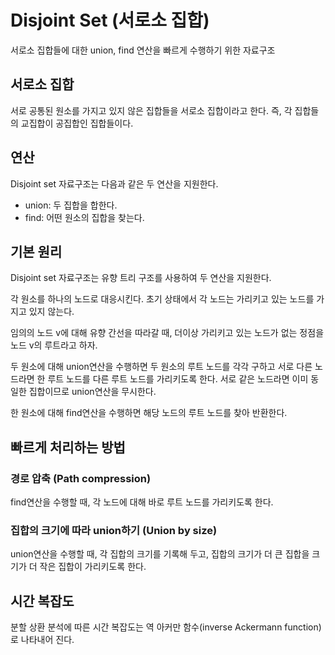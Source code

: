 # Disjoint Set (서로소 집합)

서로소 집합들에 대한 union, find 연산을 빠르게 수행하기 위한 자료구조

## 서로소 집합

서로 공통된 원소를 가지고 있지 않은 집합들을 서로소 집합이라고 한다. 즉, 각 집합들의 교집합이 공집합인 집합들이다.

## 연산

Disjoint set 자료구조는 다음과 같은 두 연산을 지원한다.

* union: 두 집합을 합한다.
* find: 어떤 원소의 집합을 찾는다.

## 기본 원리

Disjoint set 자료구조는 유향 트리 구조를 사용하여 두 연산을 지원한다.

각 원소를 하나의 노드로 대응시킨다. 초기 상태에서 각 노드는 가리키고 있는 노드를 가지고 있지 않는다.

임의의 노드 v에 대해 유향 간선을 따라갈 때, 더이상 가리키고 있는 노드가 없는 정점을 노드 v의 루트라고 하자.

두 원소에 대해 union연산을 수행하면 두 원소의 루트 노드를 각각 구하고 서로 다른 노드라면 한 루트 노드를 다른 루트 노드를 가리키도록 한다. 서로 같은 노드라면 이미 동일한 집합이므로 union연산을 무시한다.

한 원소에 대해 find연산을 수행하면 해당 노드의 루트 노드를 찾아 반환한다.

## 빠르게 처리하는 방법

### 경로 압축 (Path compression)

find연산을 수행할 때, 각 노드에 대해 바로 루트 노드를 가리키도록 한다.

### 집합의 크기에 따라 union하기 (Union by size)

union연산을 수행할 때, 각 집합의 크기를 기록해 두고, 집합의 크기가 더 큰 집합을 크기가 더 작은 집합이 가리키도록 한다.

## 시간 복잡도

분할 상환 분석에 따른 시간 복잡도는 역 아커만 함수(inverse Ackermann function)로 나타내어 진다.